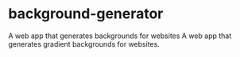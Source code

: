 # background-generator
A web app that generates backgrounds for websites
A web app that generates gradient backgrounds for websites.
